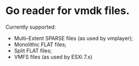 # Go reader for vmdk files.

Currently supported:

* Multi-Extent SPARSE files (as used by vmplayer);
* Monolithic FLAT files;
* Split FLAT files;
* VMFS files (as used by ESXi 7.x)
